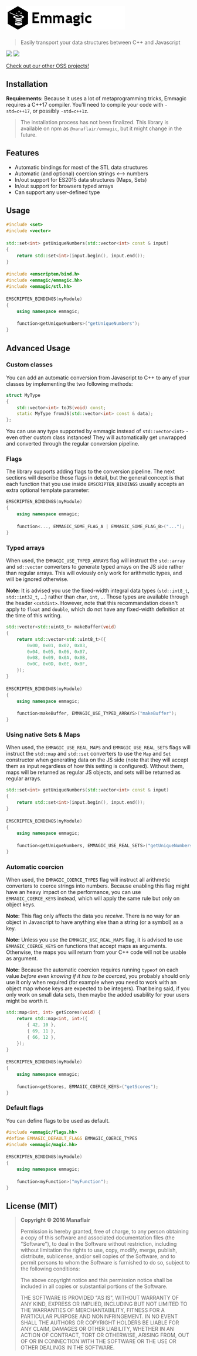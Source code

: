 # [![](/logo.png?raw=true)](https://github.com/manaflair/emmagic)

> Easily transport your data structures between C++ and Javascript

[![](https://img.shields.io/npm/v/@manaflair/emmagic.svg)]() [![](https://img.shields.io/npm/l/@manaflair/emmagic.svg)]()

[Check out our other OSS projects!](https://manaflair.github.io)

## Installation

**Requirements:** Because it uses a lot of metaprogramming tricks, Emmagic requires a C++17 compiler. You'll need to compile your code with `-std=c++17`, or possibly `-std=c++1z`.

> The installation process has not been finalized. This library is available on npm as `@manaflair/emmagic`, but it might change in the future.

## Features

  - Automatic bindings for most of the STL data structures
  - Automatic (and optional) coercion strings ⟷ numbers
  - In/out support for ES2015 data structures (Maps, Sets)
  - In/out support for browsers typed arrays
  - Can support any user-defined type

## Usage

```c++
#include <set>
#include <vector>

std::set<int> getUniqueNumbers(std::vector<int> const & input)
{
    return std::set<int>(input.begin(), input.end());
}

#include <emscripten/bind.h>
#include <emmagic/emmagic.hh>
#include <emmagic/stl.hh>

EMSCRIPTEN_BINDINGS(myModule)
{
    using namespace emmagic;

    function<getUniqueNumbers>("getUniqueNumbers");
}
```

## Advanced Usage

### Custom classes

You can add an automatic conversion from Javascript to C++ to any of your classes by implementing the two following methods:

```c++
struct MyType
{
    std::vector<int> toJS(void) const;
    static MyType fromJS(std::vector<int> const & data);
};
```

You can use any type supported by emmagic instead of `std::vector<int>` - even other custom class instances! They will automatically get unwrapped and converted through the regular conversion pipeline.

### Flags

The library supports adding flags to the conversion pipeline. The next sections will describe those flags in detail, but the general concept is that each function that you use inside `EMSCRIPTEN_BINDINGS` usually accepts an extra optional template parameter:

```c++
EMSCRIPTEN_BINDINGS(myModule)
{
    using namespace emmagic;

    function<..., EMMAGIC_SOME_FLAG_A | EMMAGIC_SOME_FLAG_B>("...");
}
```

### Typed arrays

When used, the `EMMAGIC_USE_TYPED_ARRAYS` flag will instruct the `std::array` and `sd::vector` converters to generate typed arrays on the JS side rather than regular arrays. This will oviously only work for arithmetic types, and will be ignored otherwise.

**Note:** It is advised you use the fixed-width integral data types (`std::int8_t`, `std::int32_t`, ...) rather than `char`, `int`, ... Those types are available through the header `<cstdint>`. However, note that this recommandation doesn't apply to `float` and `double`, which do not have any fixed-width definition at the time of this writing.

```c++
std::vector<std::uint8_t> makeBuffer(void)
{
    return std::vector<std::uint8_t>({
        0x00, 0x01, 0x02, 0x03,
        0x04, 0x05, 0x06, 0x07,
        0x08, 0x09, 0x0A, 0x0B,
        0x0C, 0x0D, 0x0E, 0x0F,
    });
}

EMSCRIPTEN_BINDINGS(myModule)
{
    using namespace emmagic;

    function<makeBuffer, EMMAGIC_USE_TYPED_ARRAYS>("makeBuffer");
}
```

### Using native Sets & Maps

When used, the `EMMAGIC_USE_REAL_MAPS` and `EMMAGIC_USE_REAL_SETS` flags will instruct the `std::map` and `std::set` converters to use the `Map` and `Set` constructor when generating data on the JS side (note that they will accept them as input regardless of how this setting is configured). Without them, maps will be returned as regular JS objects, and sets will be returned as regular arrays.

```c++
std::set<int> getUniqueNumbers(std::vector<int> const & input)
{
    return std::set<int>(input.begin(), input.end());
}

EMSCRIPTEN_BINDINGS(myModule)
{
    using namespace emmagic;

    function<getUniqueNumbers, EMMAGIC_USE_REAL_SETS>("getUniqueNumbers");
}
```

### Automatic coercion

When used, the `EMMAGIC_COERCE_TYPES` flag will instruct all arithmetic converters to coerce strings into numbers. Because enabling this flag might have an heavy impact on the performance, you can use `EMMAGIC_COERCE_KEYS` instead, which will apply the same rule but only on object keys.

**Note:** This flag only affects the data you *receive*. There is no way for an object in Javascript to have anything else than a string (or a symbol) as a key.

**Note:** Unless you use the `EMMAGIC_USE_REAL_MAPS` flag, it is advised to use `EMMAGIC_COERCE_KEYS` on functions that accept maps as arguments. Otherwise, the maps you will return from your C++ code will not be usable as argument.

**Note:** Because the automatic coercion requires running `typeof` on each value *before even knowing if it has to be coerced*, you probably should only use it only when required (for example when you need to work with an object map whose keys are expected to be integers). That being said, if you only work on small data sets, then maybe the added usability for your users might be worth it.

```c++
std::map<int, int> getScores(void) {
    return std::map<int, int>({
        { 42, 10 },
        { 69, 11 },
        { 66, 12 },
    });
}

EMSCRIPTEN_BINDINGS(myModule)
{
    using namespace emmagic;

    function<getScores, EMMAGIC_COERCE_KEYS>("getScores");
}
```

### Default flags

You can define flags to be used as default.

```c++
#include <emmagic/flags.hh>
#define EMMAGIC_DEFAULT_FLAGS EMMAGIC_COERCE_TYPES
#include <emmagic/magic.hh>

EMSCRIPTEN_BINDINGS(myModule)
{
    using namespace emmagic;

    function<myFunction>("myFunction");
}
```

## License (MIT)

> **Copyright © 2016 Manaflair**
>
> Permission is hereby granted, free of charge, to any person obtaining a copy of this software and associated documentation files (the "Software"), to deal in the Software without restriction, including without limitation the rights to use, copy, modify, merge, publish, distribute, sublicense, and/or sell copies of the Software, and to permit persons to whom the Software is furnished to do so, subject to the following conditions:
>
> The above copyright notice and this permission notice shall be included in all copies or substantial portions of the Software.
>
> THE SOFTWARE IS PROVIDED "AS IS", WITHOUT WARRANTY OF ANY KIND, EXPRESS OR IMPLIED, INCLUDING BUT NOT LIMITED TO THE WARRANTIES OF MERCHANTABILITY, FITNESS FOR A PARTICULAR PURPOSE AND NONINFRINGEMENT. IN NO EVENT SHALL THE AUTHORS OR COPYRIGHT HOLDERS BE LIABLE FOR ANY CLAIM, DAMAGES OR OTHER LIABILITY, WHETHER IN AN ACTION OF CONTRACT, TORT OR OTHERWISE, ARISING FROM, OUT OF OR IN CONNECTION WITH THE SOFTWARE OR THE USE OR OTHER DEALINGS IN THE SOFTWARE.
